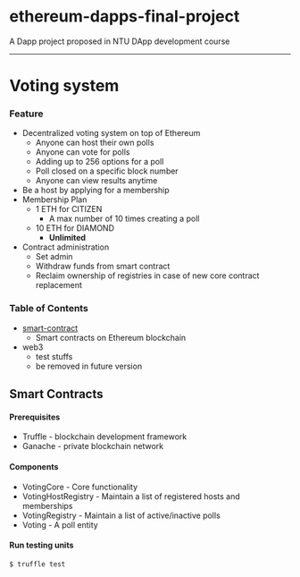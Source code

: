 # ethereum-dapps-final-project
A Dapp project proposed in NTU DApp development course

----
# Voting system
### Feature
* Decentralized voting system on top of Ethereum
  * Anyone can host their own polls
  * Anyone can vote for polls
  * Adding up to 256 options for a poll
  * Poll closed on a specific block number
  * Anyone can view results anytime
* Be a host by applying for a membership
* Membership Plan
  * 1 ETH for CITIZEN
    * A max number of 10 times creating a poll
  * 10 ETH for DIAMOND
    * **Unlimited**
* Contract administration
  * Set admin
  * Withdraw funds from smart contract
  * Reclaim ownership of registries in case of new core contract replacement

### Table of Contents
* [smart-contract](#smart-contracts)
  * Smart contracts on Ethereum blockchain
* web3
  * test stuffs
  * be removed in future version


Smart Contracts
--------------------
#### Prerequisites
* Truffle - blockchain development framework
* Ganache - private blockchain network

#### Components
* VotingCore - Core functionality
* VotingHostRegistry - Maintain a list of registered hosts and memberships
* VotingRegistry - Maintain a list of active/inactive polls
* Voting - A poll entity

#### Run testing units
```shell
$ truffle test
```
